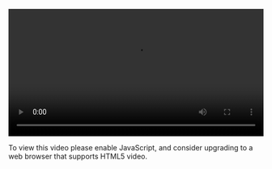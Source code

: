 <video controls="" style="width: 100%; display: block;"><source src="http://o86bpj665.bkt.clouddn.com/nodejs-lego/1-1-nodejs-intro.mp4" type="video/mp4"><p>To view this video please enable JavaScript, and consider upgrading to a web browser that supports HTML5 video.</p></video>
